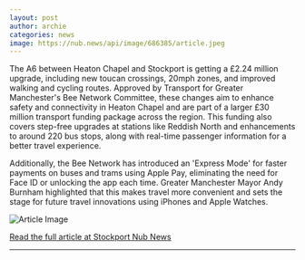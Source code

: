 ```yaml
---
layout: post
author: archie
categories: news
image: https://nub.news/api/image/686385/article.jpeg
---
```

The A6 between Heaton Chapel and Stockport is getting a £2.24 million upgrade, including new toucan crossings, 20mph zones, and improved walking and cycling routes. Approved by Transport for Greater Manchester's Bee Network Committee, these changes aim to enhance safety and connectivity in Heaton Chapel and are part of a larger £30 million transport funding package across the region. This funding also covers step-free upgrades at stations like Reddish North and enhancements to around 220 bus stops, along with real-time passenger information for a better travel experience.

Additionally, the Bee Network has introduced an 'Express Mode' for faster payments on buses and trams using Apple Pay, eliminating the need for Face ID or unlocking the app each time. Greater Manchester Mayor Andy Burnham highlighted that this makes travel more convenient and sets the stage for future travel innovations using iPhones and Apple Watches.

![Article Image](https://nub.news/api/image/686385/article.jpeg)

[Read the full article at Stockport Nub News](https://stockport.nub.news/news/local-news/a6-to-get-ps224m-in-upgrades-between-stockport-and-heaton-chapel-270157)

---

